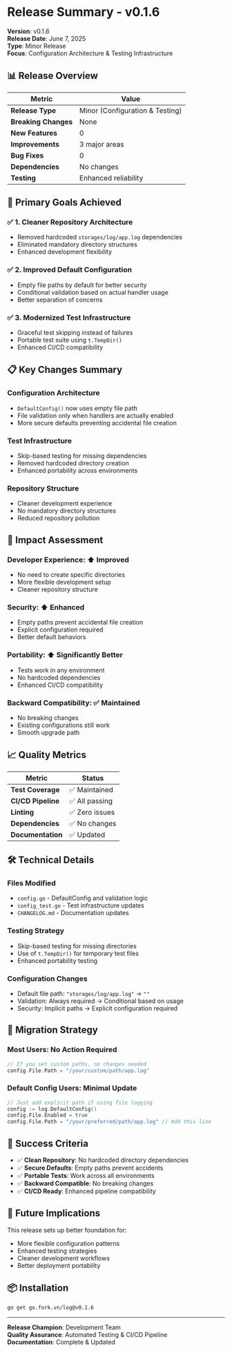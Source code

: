 # Release Summary - v0.1.6

**Version**: v0.1.6  
**Release Date**: June 7, 2025  
**Type**: Minor Release  
**Focus**: Configuration Architecture & Testing Infrastructure

## 📊 **Release Overview**

| Metric | Value |
|--------|--------|
| **Release Type** | Minor (Configuration & Testing) |
| **Breaking Changes** | None |
| **New Features** | 0 |
| **Improvements** | 3 major areas |
| **Bug Fixes** | 0 |
| **Dependencies** | No changes |
| **Testing** | Enhanced reliability |

## 🎯 **Primary Goals Achieved**

### ✅ **1. Cleaner Repository Architecture**
- Removed hardcoded `storages/log/app.log` dependencies
- Eliminated mandatory directory structures
- Enhanced development flexibility

### ✅ **2. Improved Default Configuration**
- Empty file paths by default for better security
- Conditional validation based on actual handler usage
- Better separation of concerns

### ✅ **3. Modernized Test Infrastructure**
- Graceful test skipping instead of failures
- Portable test suite using `t.TempDir()`
- Enhanced CI/CD compatibility

## 📋 **Key Changes Summary**

### **Configuration Architecture**
- `DefaultConfig()` now uses empty file path
- File validation only when handlers are actually enabled
- More secure defaults preventing accidental file creation

### **Test Infrastructure**
- Skip-based testing for missing dependencies
- Removed hardcoded directory creation
- Enhanced portability across environments

### **Repository Structure**
- Cleaner development experience
- No mandatory directory structures
- Reduced repository pollution

## 🔄 **Impact Assessment**

### **Developer Experience**: ⬆️ **Improved**
- No need to create specific directories
- More flexible development setup
- Cleaner repository structure

### **Security**: ⬆️ **Enhanced**
- Empty paths prevent accidental file creation
- Explicit configuration required
- Better default behaviors

### **Portability**: ⬆️ **Significantly Better**
- Tests work in any environment
- No hardcoded dependencies
- Enhanced CI/CD compatibility

### **Backward Compatibility**: ✅ **Maintained**
- No breaking changes
- Existing configurations still work
- Smooth upgrade path

## 📈 **Quality Metrics**

| Metric | Status |
|--------|--------|
| **Test Coverage** | ✅ Maintained |
| **CI/CD Pipeline** | ✅ All passing |
| **Linting** | ✅ Zero issues |
| **Dependencies** | ✅ No changes |
| **Documentation** | ✅ Updated |

## 🛠️ **Technical Details**

### **Files Modified**
- `config.go` - DefaultConfig and validation logic
- `config_test.go` - Test infrastructure updates
- `CHANGELOG.md` - Documentation updates

### **Testing Strategy**
- Skip-based testing for missing directories
- Use of `t.TempDir()` for temporary test files
- Enhanced portability testing

### **Configuration Changes**
- Default file path: `"storages/log/app.log"` → `""`
- Validation: Always required → Conditional based on usage
- Security: Implicit paths → Explicit configuration required

## 🚀 **Migration Strategy**

### **Most Users**: No Action Required
```go
// If you set custom paths, no changes needed
config.File.Path = "/your/custom/path/app.log"
```

### **Default Config Users**: Minimal Update
```go
// Just add explicit path if using file logging
config := log.DefaultConfig()
config.File.Enabled = true
config.File.Path = "/your/preferred/path/app.log" // Add this line
```

## 🎯 **Success Criteria**

- ✅ **Clean Repository**: No hardcoded directory dependencies
- ✅ **Secure Defaults**: Empty paths prevent accidents
- ✅ **Portable Tests**: Work across all environments
- ✅ **Backward Compatible**: No breaking changes
- ✅ **CI/CD Ready**: Enhanced pipeline compatibility

## 🔮 **Future Implications**

This release sets up better foundation for:
- More flexible configuration patterns
- Enhanced testing strategies
- Cleaner development workflows
- Better deployment portability

## 📦 **Installation**

```bash
go get go.fork.vn/log@v0.1.6
```

---

**Release Champion**: Development Team  
**Quality Assurance**: Automated Testing & CI/CD Pipeline  
**Documentation**: Complete & Updated
